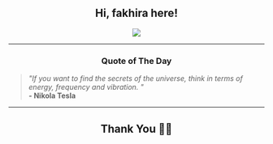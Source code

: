 <h2 align="center"> Hi, fakhira here!</h2>

<p align="center">
<a href="https://github.com/fakhiralkda" alt="github streak"><img src="https://dvst-streak.herokuapp.com/?user=fakhiralkda&theme=tokyonight&fire=DD472C"></a>
</p>

<hr>
<h3 align="center">Quote of The Day</h3>
<p align="center">
<blockquote>
<i>"If you want to find the secrets of the universe, think in terms of energy, frequency and vibration. "</i>
<br>
<b>- Nikola Tesla</b>
</blockquote>
</p>


<hr>
<h2 align="center">Thank You 🙏🏼</h2>
